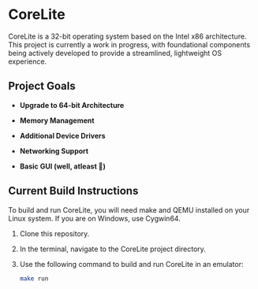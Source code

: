 # CoreLite

CoreLite is a 32-bit operating system based on the Intel x86 architecture. This project is currently a work in progress, with foundational components being actively developed to provide a streamlined, lightweight OS experience.

## Project Goals

- **Upgrade to 64-bit Architecture**  

- **Memory Management**

- **Additional Device Drivers**  

- **Networking Support**  

- **Basic GUI (well, atleast 🤷)**  

## Current Build Instructions

To build and run CoreLite, you will need make and QEMU installed on your Linux system.
If you are on Windows, use Cygwin64.

1. Clone this repository.
2. In the terminal, navigate to the CoreLite project directory.
3. Use the following command to build and run CoreLite in an emulator:

   ```bash
   make run
